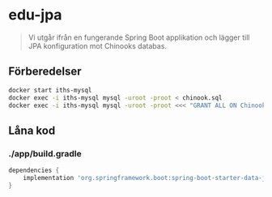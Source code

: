 # edu-jpa

> Vi utgår ifrån en fungerande Spring Boot applikation och lägger till JPA konfiguration mot Chinooks databas.

## Förberedelser

```bash
docker start iths-mysql
docker exec -i iths-mysql mysql -uroot -proot < chinook.sql
docker exec -i iths-mysql mysql -uroot -proot <<< "GRANT ALL ON Chinook.* TO 'iths'@'%'"
```

## Låna kod

### ./app/build.gradle
```groovy
dependencies {
    implementation 'org.springframework.boot:spring-boot-starter-data-jpa'    
}
```


